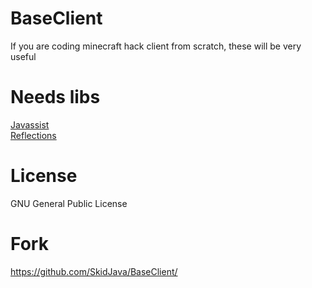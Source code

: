# BaseClient
If you are coding minecraft hack client from scratch, these will be very useful

# Needs libs
[Javassist](www.javassist.org/)  
[Reflections](https://github.com/ronmamo/reflections)

# License
GNU General Public License

# Fork
https://github.com/SkidJava/BaseClient/
